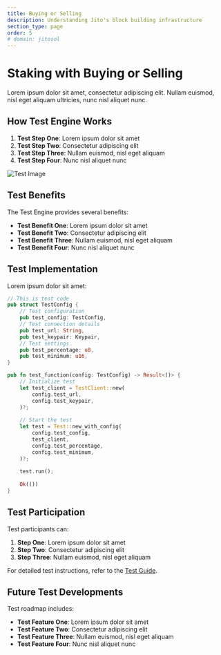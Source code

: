 ```yaml
---
title: Buying or Selling
description: Understanding Jito's block building infrastructure
section_type: page
order: 5
# domain: jitosol
---
```


# Staking with Buying or Selling

Lorem ipsum dolor sit amet, consectetur adipiscing elit. Nullam euismod, nisl eget aliquam ultricies, nunc nisl aliquet nunc.

## How Test Engine Works

1. **Test Step One**: Lorem ipsum dolor sit amet
2. **Test Step Two**: Consectetur adipiscing elit
3. **Test Step Three**: Nullam euismod, nisl eget aliquam
4. **Test Step Four**: Nunc nisl aliquet nunc

![Test Image](/shared/images/placeholder.png)

## Test Benefits

The Test Engine provides several benefits:

- **Test Benefit One**: Lorem ipsum dolor sit amet
- **Test Benefit Two**: Consectetur adipiscing elit
- **Test Benefit Three**: Nullam euismod, nisl eget aliquam
- **Test Benefit Four**: Nunc nisl aliquet nunc

## Test Implementation

Lorem ipsum dolor sit amet:

```rust
// This is test code
pub struct TestConfig {
    // Test configuration
    pub test_config: TestConfig,
    // Test connection details
    pub test_url: String,
    pub test_keypair: Keypair,
    // Test settings
    pub test_percentage: u8,
    pub test_minimum: u16,
}

pub fn test_function(config: TestConfig) -> Result<()> {
    // Initialize test
    let test_client = TestClient::new(
        config.test_url,
        config.test_keypair,
    )?;
    
    // Start the test
    let test = Test::new_with_config(
        config.test_config,
        test_client,
        config.test_percentage,
        config.test_minimum,
    )?;
    
    test.run();
    
    Ok(())
}
```

## Test Participation

Test participants can:

1. **Step One**: Lorem ipsum dolor sit amet
2. **Step Two**: Consectetur adipiscing elit
3. **Step Three**: Nullam euismod, nisl eget aliquam

For detailed test instructions, refer to the [Test Guide](/test/guide).

## Future Test Developments

Test roadmap includes:

- **Test Feature One**: Lorem ipsum dolor sit amet
- **Test Feature Two**: Consectetur adipiscing elit
- **Test Feature Three**: Nullam euismod, nisl eget aliquam
- **Test Feature Four**: Nunc nisl aliquet nunc 